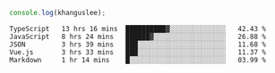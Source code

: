 ```js
console.log(khanguslee);
```

<!--START_SECTION:waka-->
```text
TypeScript   13 hrs 16 mins  ██████████▓░░░░░░░░░░░░░░   42.43 % 
JavaScript   8 hrs 24 mins   ██████▓░░░░░░░░░░░░░░░░░░   26.88 % 
JSON         3 hrs 39 mins   ███░░░░░░░░░░░░░░░░░░░░░░   11.68 % 
Vue.js       3 hrs 33 mins   ███░░░░░░░░░░░░░░░░░░░░░░   11.37 % 
Markdown     1 hr 14 mins    █░░░░░░░░░░░░░░░░░░░░░░░░   03.99 % 
```
<!--END_SECTION:waka-->

<!--
**khanguslee/khanguslee** is a ✨ _special_ ✨ repository because its `README.md` (this file) appears on your GitHub profile.

Here are some ideas to get you started:

- 🔭 I’m currently working on ...
- 🌱 I’m currently learning ...
- 👯 I’m looking to collaborate on ...
- 🤔 I’m looking for help with ...
- 💬 Ask me about ...
- 📫 How to reach me: ...
- 😄 Pronouns: ...
- ⚡ Fun fact: ...
-->
